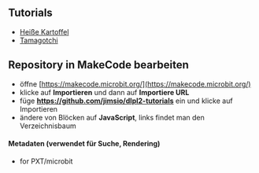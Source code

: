 ## Tutorials

* [Heiße Kartoffel](/dlpl2-tutorials/heisse-kartoffel)
* [Tamagotchi](/dlpl-tutorials/tamagotchi-v2)

## Repository in MakeCode bearbeiten

* öffne [https://makecode.microbit.org/](https://makecode.microbit.org/)
* klicke auf **Importieren** und dann auf **Importiere URL**
* füge **https://github.com/jimsio/dlpl2-tutorials** ein und klicke auf Importieren
* ändere von Blöcken auf **JavaScript**, links findet man den Verzeichnisbaum

#### Metadaten (verwendet für Suche, Rendering)

* for PXT/microbit
<script src="https://makecode.com/gh-pages-embed.js"></script><script>makeCodeRender("{{ site.makecode.home_url }}", "{{ site.github.owner_name }}/{{ site.github.repository_name }}");</script>
